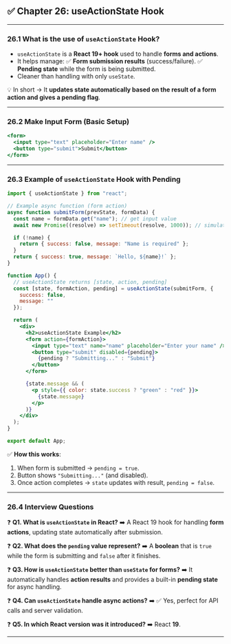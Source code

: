 ## ✅ Chapter 26: useActionState Hook

---

### 26.1 What is the use of `useActionState` Hook?

* `useActionState` is a **React 19+ hook** used to handle **forms and actions**.
* It helps manage:
  ✅ **Form submission results** (success/failure).
  ✅ **Pending state** while the form is being submitted.
* Cleaner than handling with only `useState`.

💡 In short → It **updates state automatically based on the result of a form action and gives a pending flag**.

---

### 26.2 Make Input Form (Basic Setup)

```jsx
<form>
  <input type="text" placeholder="Enter name" />
  <button type="submit">Submit</button>
</form>
```

---

### 26.3 Example of `useActionState` Hook with Pending

```jsx
import { useActionState } from "react";

// Example async function (form action)
async function submitForm(prevState, formData) {
  const name = formData.get("name"); // get input value
  await new Promise((resolve) => setTimeout(resolve, 1000)); // simulate delay

  if (!name) {
    return { success: false, message: "Name is required" };
  }
  return { success: true, message: `Hello, ${name}!` };
}

function App() {
  // useActionState returns [state, action, pending]
  const [state, formAction, pending] = useActionState(submitForm, {
    success: false,
    message: ""
  });

  return (
    <div>
      <h2>useActionState Example</h2>
      <form action={formAction}>
        <input type="text" name="name" placeholder="Enter your name" />
        <button type="submit" disabled={pending}>
          {pending ? "Submitting..." : "Submit"}
        </button>
      </form>

      {state.message && (
        <p style={{ color: state.success ? "green" : "red" }}>
          {state.message}
        </p>
      )}
    </div>
  );
}

export default App;
```

✅ **How this works**:

1. When form is submitted → `pending = true`.
2. Button shows `"Submitting..."` (and disabled).
3. Once action completes → `state` updates with result, `pending = false`.

---

### 26.4 Interview Questions

❓ **Q1. What is `useActionState` in React?**
➡️ A React 19 hook for handling **form actions**, updating state automatically after submission.

❓ **Q2. What does the `pending` value represent?**
➡️ A **boolean** that is `true` while the form is submitting and `false` after it finishes.

❓ **Q3. How is `useActionState` better than `useState` for forms?**
➡️ It automatically handles **action results** and provides a built-in **pending state** for async handling.

❓ **Q4. Can `useActionState` handle async actions?**
➡️ ✅ Yes, perfect for API calls and server validation.

❓ **Q5. In which React version was it introduced?**
➡️ React **19**.

---